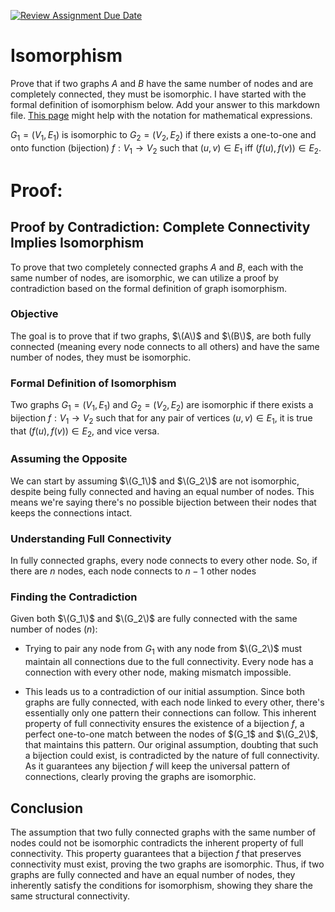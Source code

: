 [![Review Assignment Due Date](https://classroom.github.com/assets/deadline-readme-button-24ddc0f5d75046c5622901739e7c5dd533143b0c8e959d652212380cedb1ea36.svg)](https://classroom.github.com/a/ppBU16qM)
# Isomorphism

Prove that if two graphs $A$ and $B$ have the same number of nodes and are
completely connected, they must be isomorphic. I have started with the formal
definition of isomorphism below. Add your answer to this markdown file. [This
page](https://docs.github.com/en/get-started/writing-on-github/working-with-advanced-formatting/writing-mathematical-expressions)
might help with the notation for mathematical expressions.

$G_1=(V_1 , E_1)$ is isomorphic to $G_2 = (V_2, E_2)$ if there exists a
one-to-one and onto function (bijection) $f: V_1 \rightarrow V_2$ such that $(u,v)
\in E_1$ iff $(f(u),f(v)) \in E_2$.

# Proof:
## Proof by Contradiction: Complete Connectivity Implies Isomorphism

To prove that two completely connected graphs $A$ and $B$, each with the same number of nodes, are isomorphic, we can utilize a proof by contradiction based on the formal definition of graph isomorphism.

### Objective

The goal is to prove that if two graphs, $\(A\)$ and $\(B\)$, are both fully connected (meaning every node connects to all others) and have the same number of nodes, they must be isomorphic.

### Formal Definition of Isomorphism

Two graphs $G_1=(V_1, E_1)$ and $G_2=(V_2, E_2)$ are isomorphic if there exists a bijection $f: V_1 \rightarrow V_2$ such that for any pair of vertices $(u,v) \in E_1$, it is true that $(f(u),f(v)) \in E_2$, and vice versa.

### Assuming the Opposite

We can start by assuming $\(G_1\)$ and $\(G_2\)$ are not isomorphic, despite being fully connected and having an equal number of nodes. This means we're saying there's no possible bijection between their nodes that keeps the connections intact.

### Understanding Full Connectivity

In fully connected graphs, every node connects to every other node. So, if there are $n$ nodes, each node connects to $n−1$ other nodes

### Finding the Contradiction

Given both $\(G_1\)$ and $\(G_2\)$ are fully connected with the same number of nodes $(n)$:

- Trying to pair any node from $G_1$ with any node from $\(G_2\)$ must maintain all connections due to the full connectivity. Every node has a connection with every other node, making mismatch impossible.
  
- This leads us to a contradiction of our initial assumption. Since both graphs are fully connected, with each node linked to every other, there's essentially only one pattern their connections can follow. This inherent property of full connectivity ensures the existence of a bijection $f$, a perfect one-to-one match between the nodes of $\(G_1\$ and $\(G_2\)$, that maintains this pattern. Our original assumption, doubting that such a bijection could exist, is contradicted by the nature of full connectivity. As it guarantees any bijection $f$ will keep the universal pattern of connections, clearly proving the graphs are isomorphic.

## Conclusion

The assumption that two fully connected graphs with the same number of nodes could not be isomorphic contradicts the inherent property of full connectivity. This property guarantees that a bijection $f$ that preserves connectivity must exist, proving the two graphs are isomorphic. Thus, if two graphs are fully connected and have an equal number of nodes, they inherently satisfy the conditions for isomorphism, showing they share the same structural connectivity.


